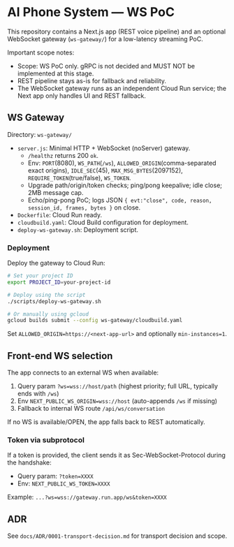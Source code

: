 # AI Phone System — WS PoC

This repository contains a Next.js app (REST voice pipeline) and an optional WebSocket gateway (`ws-gateway/`) for a low-latency streaming PoC.

Important scope notes:
- Scope: WS PoC only. gRPC is not decided and MUST NOT be implemented at this stage.
- REST pipeline stays as-is for fallback and reliability.
- The WebSocket gateway runs as an independent Cloud Run service; the Next app only handles UI and REST fallback.

## WS Gateway

Directory: `ws-gateway/`

- `server.js`: Minimal HTTP + WebSocket (noServer) gateway.
  - `/healthz` returns 200 `ok`.
  - Env: `PORT`(8080), `WS_PATH`(`/ws`), `ALLOWED_ORIGIN`(comma-separated exact origins), `IDLE_SEC`(45), `MAX_MSG_BYTES`(2097152), `REQUIRE_TOKEN`(true/false), `WS_TOKEN`.
  - Upgrade path/origin/token checks; ping/pong keepalive; idle close; 2MB message cap.
  - Echo/ping-pong PoC; logs JSON `{ evt:"close", code, reason, session_id, frames, bytes }` on close.
- `Dockerfile`: Cloud Run ready.
- `cloudbuild.yaml`: Cloud Build configuration for deployment.
- `deploy-ws-gateway.sh`: Deployment script.

### Deployment

Deploy the gateway to Cloud Run:

```bash
# Set your project ID
export PROJECT_ID=your-project-id

# Deploy using the script
./scripts/deploy-ws-gateway.sh

# Or manually using gcloud
gcloud builds submit --config ws-gateway/cloudbuild.yaml
```

Set `ALLOWED_ORIGIN=https://<next-app-url>` and optionally `min-instances=1`.

## Front-end WS selection

The app connects to an external WS when available:

1. Query param `?ws=wss://host/path` (highest priority; full URL, typically ends with `/ws`)
2. Env `NEXT_PUBLIC_WS_ORIGIN=wss://host` (auto-appends `/ws` if missing)
3. Fallback to internal WS route `/api/ws/conversation`

If no WS is available/OPEN, the app falls back to REST automatically.

### Token via subprotocol

If a token is provided, the client sends it as Sec-WebSocket-Protocol during the handshake:
- Query param: `?token=XXXX`
- Env: `NEXT_PUBLIC_WS_TOKEN=XXXX`

Example: `...?ws=wss://gateway.run.app/ws&token=XXXX`

## ADR

See `docs/ADR/0001-transport-decision.md` for transport decision and scope.
